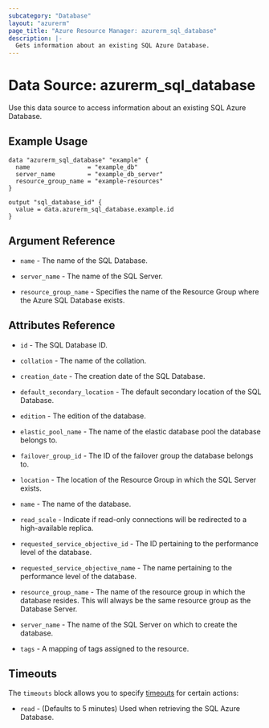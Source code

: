 ```yaml
---
subcategory: "Database"
layout: "azurerm"
page_title: "Azure Resource Manager: azurerm_sql_database"
description: |-
  Gets information about an existing SQL Azure Database.
---
```


# Data Source: azurerm_sql_database

Use this data source to access information about an existing SQL Azure Database.

## Example Usage

```hcl
data "azurerm_sql_database" "example" {
  name                = "example_db"
  server_name         = "example_db_server"
  resource_group_name = "example-resources"
}

output "sql_database_id" {
  value = data.azurerm_sql_database.example.id
}
```

## Argument Reference

* `name` - The name of the SQL Database.

* `server_name` - The name of the SQL Server.

* `resource_group_name` - Specifies the name of the Resource Group where the Azure SQL Database exists.

## Attributes Reference

* `id` - The SQL Database ID.

* `collation` - The name of the collation.

* `creation_date` - The creation date of the SQL Database.

* `default_secondary_location` - The default secondary location of the SQL Database.

* `edition` - The edition of the database.

* `elastic_pool_name` - The name of the elastic database pool the database belongs to.

* `failover_group_id` - The ID of the failover group the database belongs to.

* `location` - The location of the Resource Group in which the SQL Server exists.

* `name` - The name of the database.

* `read_scale` - Indicate if read-only connections will be redirected to a high-available replica.

* `requested_service_objective_id` - The ID pertaining to the performance level of the database.

* `requested_service_objective_name` - The name pertaining to the performance level of the database. 

* `resource_group_name` - The name of the resource group in which the database resides. This will always be the same resource group as the Database Server.

* `server_name` - The name of the SQL Server on which to create the database.

* `tags` - A mapping of tags assigned to the resource.

## Timeouts

The `timeouts` block allows you to specify [timeouts](https://www.terraform.io/docs/configuration/resources.html#timeouts) for certain actions:

* `read` - (Defaults to 5 minutes) Used when retrieving the SQL Azure Database.
